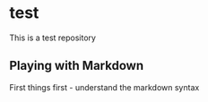 # test
This is a test repository

## Playing with Markdown
First things first - understand the markdown syntax
